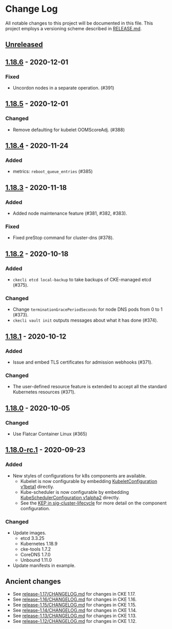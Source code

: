 # Change Log

All notable changes to this project will be documented in this file.
This project employs a versioning scheme described in [RELEASE.md](RELEASE.md#versioning).

## [Unreleased]

## [1.18.6] - 2020-12-01

### Fixed

- Uncordon nodes in a separate operation. (#391)

## [1.18.5] - 2020-12-01

### Changed

- Remove defaulting for kubelet OOMScoreAdj. (#388)

## [1.18.4] - 2020-11-24

### Added

- metrics: `reboot_queue_entries` (#385)

## [1.18.3] - 2020-11-18

### Added

- Added node maintenance feature (#381, #382, #383).

### Fixed

- Fixed preStop command for cluster-dns (#378).

## [1.18.2] - 2020-10-18

### Added

- `ckecli etcd local-backup` to take backups of CKE-managed etcd (#375).

### Changed

- Change `terminationGracePeriodSeconds` for node DNS pods from 0 to 1 (#373).
- `ckecli vault init` outputs messages about what it has done (#374).

## [1.18.1] - 2020-10-12

### Added

- Issue and embed TLS certificates for admission webhooks (#371).

### Changed

- The user-defined resource feature is extended to accept all the standard Kubernetes resources (#371).

## [1.18.0] - 2020-10-05

### Changed

- Use Flatcar Container Linux (#365)

## [1.18.0-rc.1] - 2020-09-23

### Added
- New styles of configurations for k8s components are available.
  - Kubelet is now configurable by embedding [KubeletConfiguration v1beta1](https://pkg.go.dev/k8s.io/kubelet@v0.18.9/config/v1beta1#KubeletConfiguration) directly.
  - Kube-scheduler is now configurable by embedding [KubeSchedulerConfiguration v1alpha2](https://pkg.go.dev/k8s.io/kube-scheduler@v0.18.9/config/v1alpha2#KubeSchedulerConfiguration) directly.
  - See the [KEP in sig-cluster-lifecycle](https://github.com/kubernetes/enhancements/blob/master/keps/sig-cluster-lifecycle/wgs/0014-20180707-componentconfig-api-types-to-staging.md#migration-strategy-per-component-or-k8sio-repo) for more detail on the component configuration.

### Changed
- Update images.
  - etcd 3.3.25
  - Kubernetes 1.18.9
  - cke-tools 1.7.2
  - CoreDNS 1.7.0
  - Unbound 1.11.0
- Update manifests in example.

## Ancient changes

- See [release-1.17/CHANGELOG.md](https://github.com/cybozu-go/cke/blob/release-1.17/CHANGELOG.md) for changes in CKE 1.17.
- See [release-1.16/CHANGELOG.md](https://github.com/cybozu-go/cke/blob/release-1.16/CHANGELOG.md) for changes in CKE 1.16.
- See [release-1.15/CHANGELOG.md](https://github.com/cybozu-go/cke/blob/release-1.15/CHANGELOG.md) for changes in CKE 1.15.
- See [release-1.14/CHANGELOG.md](https://github.com/cybozu-go/cke/blob/release-1.14/CHANGELOG.md) for changes in CKE 1.14.
- See [release-1.13/CHANGELOG.md](https://github.com/cybozu-go/cke/blob/release-1.13/CHANGELOG.md) for changes in CKE 1.13.
- See [release-1.12/CHANGELOG.md](https://github.com/cybozu-go/cke/blob/release-1.12/CHANGELOG.md) for changes in CKE 1.12.

[Unreleased]: https://github.com/cybozu-go/cke/compare/v1.18.6...HEAD
[1.18.6]: https://github.com/cybozu-go/cke/compare/v1.18.5...v1.18.6
[1.18.5]: https://github.com/cybozu-go/cke/compare/v1.18.4...v1.18.5
[1.18.4]: https://github.com/cybozu-go/cke/compare/v1.18.3...v1.18.4
[1.18.3]: https://github.com/cybozu-go/cke/compare/v1.18.2...v1.18.3
[1.18.2]: https://github.com/cybozu-go/cke/compare/v1.18.1...v1.18.2
[1.18.1]: https://github.com/cybozu-go/cke/compare/v1.18.0...v1.18.1
[1.18.0]: https://github.com/cybozu-go/cke/compare/v1.18.0-rc.1...v1.18.0
[1.18.0-rc.1]: https://github.com/cybozu-go/cke/compare/v1.17.11...v1.18.0-rc.1
